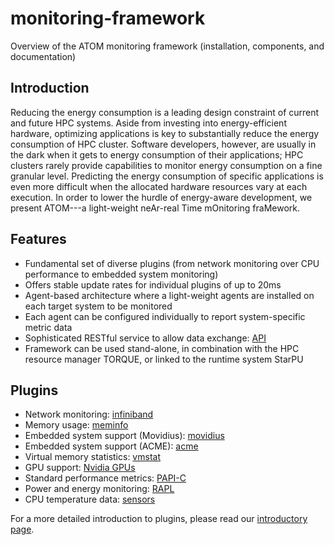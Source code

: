 # monitoring-framework
Overview of the ATOM monitoring framework (installation, components, and documentation)

## Introduction
Reducing the energy consumption is a leading design constraint of current and future HPC systems. Aside from investing into energy-efficient hardware, optimizing applications is key to substantially reduce the energy consumption of HPC cluster. Software developers, however, are usually in the dark when it gets to energy consumption of their applications; HPC clusters rarely provide capabilities to monitor energy consumption on a fine granular level. Predicting the energy consumption of specific applications is even more difficult when the allocated hardware resources vary at each execution. In order to lower the hurdle of energy-aware development, we present ATOM---a light-weight neAr-real Time mOnitoring fraMework.

## Features
- Fundamental set of diverse plugins (from network monitoring over CPU performance to embedded system monitoring)
- Offers stable update rates for individual plugins of up to 20ms
- Agent-based architecture where a light-weight agents are installed on each target system to be monitored
- Each agent can be configured individually to report system-specific metric data
- Sophisticated RESTful service to allow data exchange: [API](https://excess-project.github.io/monitoring-server)
- Framework can be used stand-alone, in combination with the HPC resource manager TORQUE, or linked to the runtime system StarPU 

## Plugins
- Network monitoring: [infiniband](https://github.com/excess-project/monitoring-agent/blob/master/src/plugins/c/infiniband/README.md)
- Memory usage: [meminfo](https://github.com/excess-project/monitoring-agent/blob/master/src/plugins/c/meminfo/README.md)
- Embedded system support (Movidius): [movidius](https://github.com/excess-project/monitoring-agent/blob/master/src/plugins/c/movidius_arduino)
- Embedded system support (ACME): [acme](https://github.com/excess-project/monitoring-agent/blob/master/src/plugins/c/acme)
- Virtual memory statistics: [vmstat](https://github.com/excess-project/monitoring-agent/blob/master/src/plugins/c/vmstat/README.md)
- GPU support: [Nvidia GPUs](https://github.com/excess-project/monitoring-agent/blob/master/src/plugins/c/nvidia/README.md)
- Standard performance metrics: [PAPI-C](https://github.com/excess-project/monitoring-agent/blob/master/src/plugins/c/papi/README.md)
- Power and energy monitoring: [RAPL](https://github.com/excess-project/monitoring-agent/blob/master/src/plugins/c/rapl/README.md)
- CPU temperature data: [sensors](https://github.com/excess-project/monitoring-agent/blob/master/src/plugins/c/sensors/README.md)

For a more detailed introduction to plugins, please read our [introductory page](https://github.com/excess-project/monitoring-agent/blob/master/src/plugins/README.md).

